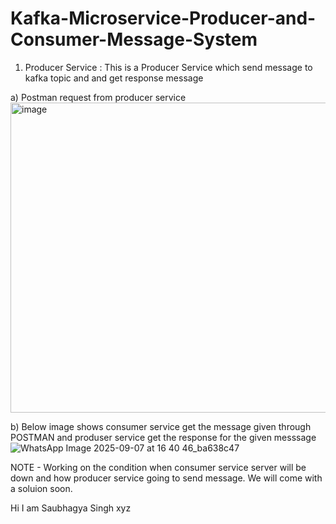 # Kafka-Microservice-Producer-and-Consumer-Message-System

1) Producer Service :
This is a Producer Service which  send message to kafka topic and and get response message

a) Postman request from producer service 
<img width="1483" height="496" alt="image" src="https://github.com/user-attachments/assets/c3ebff3c-8083-43d4-bf8a-97e2e4dbdd24" />

b) Below image shows consumer service get the message given through POSTMAN and produser service get the response for the given messsage
![WhatsApp Image 2025-09-07 at 16 40 46_ba638c47](https://github.com/user-attachments/assets/207782a3-ac91-4b5f-8d56-b2e0e33df3f8)

NOTE - Working on the condition when consumer service server will be down and how producer service going to send message. We will come with a soluion soon.

Hi I am Saubhagya Singh xyz

